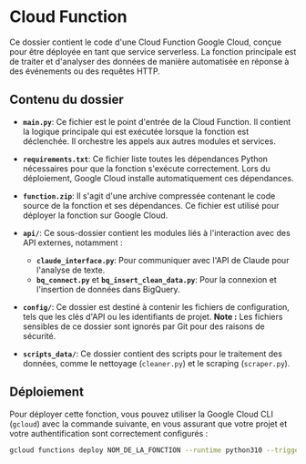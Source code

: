# Cloud Function

Ce dossier contient le code d'une Cloud Function Google Cloud, conçue pour être déployée en tant que service serverless. La fonction principale est de traiter et d'analyser des données de manière automatisée en réponse à des événements ou des requêtes HTTP.

## Contenu du dossier

- **`main.py`**: Ce fichier est le point d'entrée de la Cloud Function. Il contient la logique principale qui est exécutée lorsque la fonction est déclenchée. Il orchestre les appels aux autres modules et services.

- **`requirements.txt`**: Ce fichier liste toutes les dépendances Python nécessaires pour que la fonction s'exécute correctement. Lors du déploiement, Google Cloud installe automatiquement ces dépendances.

- **`function.zip`**: Il s'agit d'une archive compressée contenant le code source de la fonction et ses dépendances. Ce fichier est utilisé pour déployer la fonction sur Google Cloud.

- **`api/`**: Ce sous-dossier contient les modules liés à l'interaction avec des API externes, notamment :
  - **`claude_interface.py`**: Pour communiquer avec l'API de Claude pour l'analyse de texte.
  - **`bq_connect.py`** et **`bq_insert_clean_data.py`**: Pour la connexion et l'insertion de données dans BigQuery.

- **`config/`**: Ce dossier est destiné à contenir les fichiers de configuration, tels que les clés d'API ou les identifiants de projet. **Note :** Les fichiers sensibles de ce dossier sont ignorés par Git pour des raisons de sécurité.

- **`scripts_data/`**: Ce dossier contient des scripts pour le traitement des données, comme le nettoyage (`cleaner.py`) et le scraping (`scraper.py`).

## Déploiement

Pour déployer cette fonction, vous pouvez utiliser la Google Cloud CLI (`gcloud`) avec la commande suivante, en vous assurant que votre projet et votre authentification sont correctement configurés :

```bash
gcloud functions deploy NOM_DE_LA_FONCTION --runtime python310 --trigger-http --allow-unauthenticated --source . --entry-point a_definir
```
